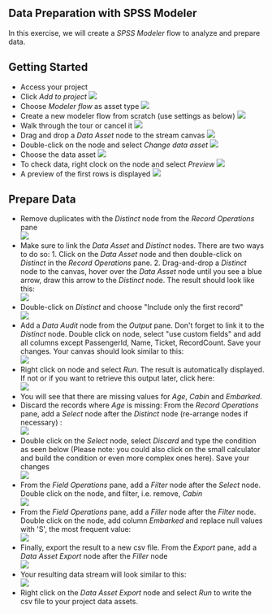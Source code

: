 ## Data Preparation with SPSS Modeler

In this exercise, we will create a _SPSS Modeler_ flow to analyze and prepare data.

## Getting Started

- Access your project
- Click _Add to project_
![](./screenshots/1.png)
- Choose _Modeler flow_ as asset type
![](./screenshots/2.png)
- Create a new modeler flow from scratch (use settings as below)
![](./screenshots/3.png)
- Walk through the tour or cancel it
![](./screenshots/4.png)
- Drag and drop a _Data Asset_ node to the stream canvas
![](./screenshots/5.png)
- Double-click on the node and select _Change data asset_
![](./screenshots/6.png)
- Choose the data asset
![](./screenshots/7.png)
- To check data, right clock on the node and select _Preview_
![](./screenshots/8.png)
- A preview of the first rows is displayed
![](./screenshots/9.png)

## Prepare Data
- Remove duplicates with the _Distinct_ node from the _Record Operations_ pane\
![](./screenshots/10.png)
- Make sure to link the _Data Asset_ and _Distinct_ nodes. There are two ways to do so: 1. Click on the _Data Asset_ node and then double-click on _Distinct_ in the _Record Operations_ pane. 2. Drag-and-drop a _Distinct_ node to the canvas, hover over the _Data Asset_ node until you see a blue arrow, draw this arrow to the _Distinct_ node. The result should look like this: \
![](./screenshots/11.png)
- Double-click on _Distinct_ and choose "Include only the first record" \
![](./screenshots/12.png)
- Add a _Data Audit_ node from the _Output_ pane. Don't forget to link it to the _Distinct_ node. Double click on node, select "use custom fields" and add all columns except PassengerId, Name, Ticket, RecordCount. Save your changes. Your canvas should look similar to this: \
![](./screenshots/13.png)
- Right click on node and select _Run_. The result is automatically displayed. If not or if you want to retrieve this output later, click here:\
![](./screenshots/14.png)
- You will see that there are missing values for _Age_, _Cabin_ and _Embarked_. 
- Discard the records where _Age_ is missing: From the _Record Operations_ pane, add a _Select_ node after the _Distinct_ node (re-arrange nodes if necessary) : \
![](./screenshots/15.png)
- Double click on the _Select_ node, select _Discard_ and type the condition as seen below (Please note: you could also click on the small calculator and build the condition or even more complex ones here). Save your changes\
![](./screenshots/16.png)
- From the _Field Operations_ pane, add a _Filter_ node after the _Select_ node. Double click on the node, and filter, i.e. remove,  _Cabin_\
![](./screenshots/17.png)
- From the _Field Operations_ pane, add a _Filler_ node after the _Filter_ node. Double click on the node, add column _Embarked_ and replace null values with 'S', the most frequent value: \
![](./screenshots/18.png)
- Finally, export the result to a new csv file. From the _Export_ pane, add a _Data Asset Export_ node after the _Filler_ node\
![](./screenshots/19.png)
- Your resulting data stream will look similar to this: \
![](./screenshots/20.png)
- Right click on the _Data Asset Export_ node and select _Run_ to write the csv file to your project data assets. 
